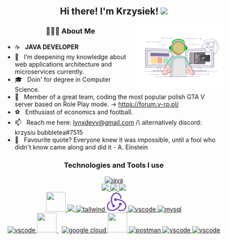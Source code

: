 
        
<div align="center"> 
<h2> Hi there! I'm Krzysiek! <img src="https://github.com/souvikguria98/souvikguria98/blob/master/Hi.gif" width="25"></h2>
<img align="right" alt="GIF" src="https://raw.githubusercontent.com/devSouvik/devSouvik/master/gif3.gif" width="200"/>
</div>
        
<div align="center"> 
<h3> 👨🏻‍💻 About Me </h3>
</div>
        
- :coffee:	&nbsp; <b> JAVA DEVELOPER </b>
- 🔭 &nbsp; I’m deepening my knowledge about web applications architecture and microservices currently.
- 🎓 &nbsp; Doin' for degree in Computer Science.
- 💼 &nbsp; Member of a great team, coding the most popular polish GTA V server based on Role Play mode. -> https://forum.v-rp.pl/
- :soccer: &nbsp; Enthusiast of economics and football.
- 📫 &nbsp; Reach me here: lynxdevv@gmail.com /\ alternatively discord: krzysiu bubbletea#7515
- :thought_balloon: &nbsp; Favourite quote? Everyone knew it was impossible, until a fool who didn't know came along and did it - A. Einstein


<div align="center">
<h3>Technologies and Tools I use</h3> 

<a href="https://www.java.com/" target="_blank"> <img src="https://www.vectorlogo.zone/logos/java/java-icon.svg" alt="java" width="45" height="45"/> </a> 
  </br>
<a href="https://www.w3.org/html/" target="_blank"> <img src="https://img.icons8.com/color/48/000000/html-5.png"/> </a> 
  <a href="https://www.w3schools.com/css/" target="_blank"> <img src="https://img.icons8.com/color/48/000000/css3.png"/> </a> 
  <a href="https://developer.mozilla.org/en-US/docs/Web/JavaScript" target="_blank"> <img src="https://img.icons8.com/color/48/000000/javascript.png"/> </a>
  </br>
  <a href="https://www.reactjs.org" target="_blank"> <img src="https://www.vectorlogo.zone/logos/reactjs/reactjs-icon.svg" width="45" height="45"/> </a> 
  <a href="https://getbootstrap.com" target="_blank"> <img src="https://img.icons8.com/color/48/000000/bootstrap.png"/> </a> 
<a href="https://tailwindcss.com/" target="_blank"> <img src="https://www.vectorlogo.zone/logos/tailwindcss/tailwindcss-icon.svg" alt="tailwind" width="45" height="45"/> </a>
 <a href="https://code.visualstudio.com/" target="_blank"> <img src="https://raw.githubusercontent.com/devicons/devicon/master/icons/redux/redux-original.svg" alt="vscode" width="45" height="45"/> </a>
      <a href="https://code.visualstudio.com/" target="_blank"> <img src="https://www.vectorlogo.zone/logos/typescriptlang/typescriptlang-icon.svg" alt="vscode" width="45" height="45"/> </a>
  <a href="https://mysql.com" target="_blank"> <img src="https://img.icons8.com/fluent/50/000000/mysql-logo.png" alt="mysql" width="45" height="45"/> </a>  
  <a href="https://code.visualstudio.com/" target="_blank"> <img src="https://www.vectorlogo.zone/logos/hibernate/hibernate-icon.svg" alt="vscode" width="45" height="45"/> </a>
    <a style="padding-right:8px;" href="https://spring.io/" target="_blank"> <img src="https://www.vectorlogo.zone/logos/springio/springio-icon.svg" width="45" height="45"/> </a>
   <a href="https://linux.com/" target="_blank"> <img src="https://www.vectorlogo.zone/logos/linux/linux-icon.svg" alt="google cloud" width="45" height="45"/> </a>
    <a  href="https://docker.com" target="_blank"> <img src="https://www.vectorlogo.zone/logos/docker/docker-tile.svg" width="45" height="45"/> </a> 
    <a href="https://postman.com" target="_blank"> <img src="https://www.vectorlogo.zone/logos/getpostman/getpostman-icon.svg" alt="postman" width="45" height="45"/> 
<a href="https://code.visualstudio.com/" target="_blank"> <img src="https://www.vectorlogo.zone/logos/rabbitmq/rabbitmq-icon.svg" alt="vscode" width="45" height="45"/> </a>
          <a href="https://code.visualstudio.com/" target="_blank"> <img src="https://www.vectorlogo.zone/logos/mariadb/mariadb-icon.svg" alt="vscode" width="45" height="45"/> </a>
        </a>
 </div>
